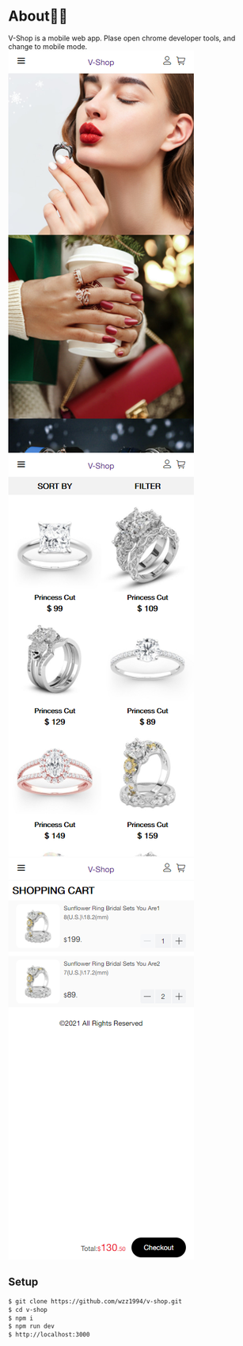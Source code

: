 # About🤞🏼
V-Shop is a mobile web app. Plase open chrome developer tools, and change to mobile mode.
![v-shop home](/images/home.png) ![v-shop product list](/images/product-list.png) ![v-shop cart](/images/cart.png)

## Setup
```bash
$ git clone https://github.com/wzz1994/v-shop.git
$ cd v-shop
$ npm i
$ npm run dev
$ http://localhost:3000
```